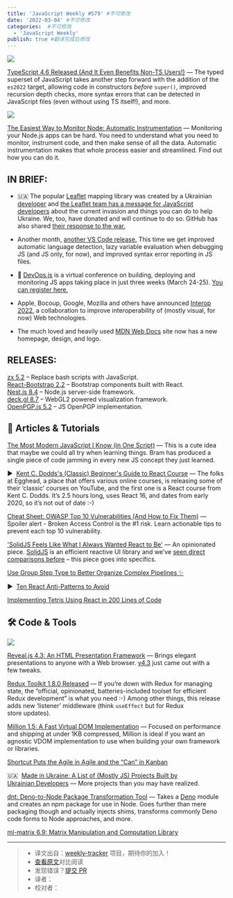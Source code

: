 ```yaml
---
title: 'JavaScript Weekly #579' #不可修改
date: '2022-03-04' #不可修改
categories:  #不可修改
  - 'JavaScript Weekly'
publish: true #翻译完成后修改
---
```


[![](https://res.cloudinary.com/cpress/image/upload/w_1280,e_sharpen:60/tifrgksk2wfldgqxmugb.jpg)](https://javascriptweekly.com/link/120559/web)

<!--以上是预览信息，图片一张或限制百字左右，前者优先，全文请使用二级及以下标题-->
<!-- more -->

[TypeScript 4.6 Released (And It Even Benefits Non-TS Users!)](https://javascriptweekly.com/link/120559/web "devblogs.microsoft.com") — The typed superset of JavaScript takes another step forward with the addition of the `es2022` target, allowing code in constructors _before_ `super()`, improved recursion depth checks, more syntax errors that can be detected in JavaScript files (even without using TS itself!), and more.

[![](https://copm.s3.amazonaws.com/e5d55491.png)](https://javascriptweekly.com/link/120560/web)

[The Easiest Way to Monitor Node: Automatic Instrumentation](https://javascriptweekly.com/link/120560/web "blog.appsignal.com") — Monitoring your Node.js apps can be hard. You need to understand what you need to monitor, instrument code, and then make sense of all the data. Automatic instrumentation makes that whole process easier and streamlined. Find out how you can do it.

## **IN BRIEF:**

*   🇺🇦 The popular [Leaflet](https://javascriptweekly.com/link/120561/web) mapping library was created by a Ukrainian [developer](https://javascriptweekly.com/link/120562/web) and [the Leaflet team has a message for JavaScript developers](https://javascriptweekly.com/link/120563/web) about the current invasion and things you can do to help Ukraine. We, too, have donated and will continue to do so. GitHub has also shared [their response to the war.](https://javascriptweekly.com/link/120564/web)

*   Another month, [another VS Code release.](https://javascriptweekly.com/link/120565/web) This time we get improved automatic language detection, lazy variable evaluation when debugging JS (and JS only, for now), and improved syntax error reporting in JS files.

*   📆 [DevOps.js](https://javascriptweekly.com/link/120566/web) is a virtual conference on building, deploying and monitoring JS apps taking place in just three weeks (March 24-25). [You can register here.](https://javascriptweekly.com/link/120566/web)

*   Apple, Bocoup, Google, Mozilla and others have announced [Interop 2022](https://javascriptweekly.com/link/120567/web), a collaboration to improve interoperability of (mostly visual, for now) Web technologies.

*   The much loved and heavily used [MDN Web Docs](https://javascriptweekly.com/link/120568/web) site now has a new homepage, design, and logo.


## **RELEASES:**

[zx 5.2](https://javascriptweekly.com/link/120569/web) – Replace bash scripts with JavaScript.  
[React-Bootstrap 2.2](https://javascriptweekly.com/link/120570/web) – Bootstrap components built with React.  
[Nest.js 8.4](https://javascriptweekly.com/link/120571/web) – Node.js server-side framework.  
[deck.gl 8.7](https://javascriptweekly.com/link/120572/web) – WebGL2 powered visualization framework.  
[OpenPGP.js 5.2](https://javascriptweekly.com/link/120573/web) – JS OpenPGP implementation.

## 📒 Articles & Tutorials

[The Most Modern JavaScript I Know (in One Script)](https://javascriptweekly.com/link/120577/web "jott.live") — This is a cute idea that maybe we could all try when learning things. Bram has produced a single piece of code jamming in every new JS concept they just learned.

▶  [Kent C. Dodds's (Classic) Beginner's Guide to React Course](https://javascriptweekly.com/link/120578/web "www.youtube.com") — The folks at Egghead, a place that offers various online courses, is releasing some of their ‘classic’ courses on YouTube, and the first one is a React course from Kent C. Dodds. It’s 2.5 hours long, uses React 16, and dates from early 2020, so it’s not out of date :-)

[Cheat Sheet: OWASP Top 10 Vulnerabilities (And How to Fix Them)](https://javascriptweekly.com/link/120579/web "go.snyk.io") — Spoiler alert - Broken Access Control is the #1 risk. Learn actionable tips to prevent each top 10 vulnerability.

['SolidJS Feels Like What I Always Wanted React to Be'](https://javascriptweekly.com/link/120580/web "typeofnan.dev") — An opinionated piece. [SolidJS](https://javascriptweekly.com/link/120581/web) is an efficient reactive UI library and we’ve [seen direct comparisons before](https://javascriptweekly.com/link/120582/web) – this piece goes into specifics.

[Use Group Step Type to Better Organize Complex Pipelines ✨](https://javascriptweekly.com/link/120583/web "buildkite.com")

▶  [Ten React Anti-Patterns to Avoid](https://javascriptweekly.com/link/120584/web)

[Implementing Tetris Using React in 200 Lines of Code](https://javascriptweekly.com/link/120585/web)

## 🛠 Code & Tools

[![](https://res.cloudinary.com/cpress/image/upload/w_1280,e_sharpen:60/wnfwxicp2w2s1sf9plh3.jpg)](https://javascriptweekly.com/link/120586/web)

[Reveal.js 4.3: An HTML Presentation Framework](https://javascriptweekly.com/link/120586/web "revealjs.com") — Brings elegant presentations to anyone with a Web browser. [v4.3](https://javascriptweekly.com/link/120587/web) just came out with a few tweaks.

[Redux Toolkit 1.8.0 Released](https://javascriptweekly.com/link/120588/web "github.com") — If you’re down with Redux for managing state, the “official, opinionated, batteries-included toolset for efficient Redux development” is what you need :-) Among other things, this release adds new ‘listener’ middleware (think `useEffect` but for Redux store updates).

[Million 1.5: A Fast Virtual DOM Implementation](https://javascriptweekly.com/link/120589/web "millionjs.org") — Focused on performance and shipping at under 1KB compressed, Million is ideal if you want an agnostic VDOM implementation to use when building your own framework or libraries.

[Shortcut Puts the Agile in Agile and the “Can” in Kanban](https://javascriptweekly.com/link/120590/web "shortcut.com")

🇺🇦  [Made in Ukraine: A List of (Mostly JS) Projects Built by Ukrainian Developers](https://javascriptweekly.com/link/120591/web "github.com") — More projects than you may have realized.

[dnt: Deno-to-Node Package Transformation Tool](https://javascriptweekly.com/link/120592/web "github.com") — Takes a [Deno](https://javascriptweekly.com/link/120593/web) module and creates an npm package for use in Node. Goes further than mere packaging though and actually injects shims, transforms commonly Deno code forms to Node approaches, and more.

[ml-matrix 6.9: Matrix Manipulation and Computation Library](https://javascriptweekly.com/link/120594/web)

---
> * 译文出自：[weekly-tracker](https://github.com/FEDarling/weekly-tracker) 项目，期待你的加入！
> * [查看原文](https://javascriptweekly.com/issues/579)对比阅读
> * 发现错误？[提交 PR](https://github.com/FEDarling/weekly-tracker/blob/main/weeklys/javascript_weekly/579)
> * 译者：
> * 校对者：
